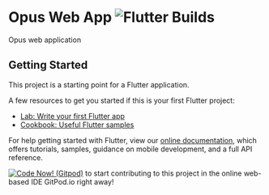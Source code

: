 # Opus Web App ![Flutter Builds](https://github.com/elirehema/opusweb/workflows/Flutter%20Builds/badge.svg)

Opus web application

## Getting Started

This project is a starting point for a Flutter application.

A few resources to get you started if this is your first Flutter project:

- [Lab: Write your first Flutter app](https://flutter.dev/docs/get-started/codelab)
- [Cookbook: Useful Flutter samples](https://flutter.dev/docs/cookbook)

For help getting started with Flutter, view our
[online documentation](https://flutter.dev/docs), which offers tutorials,
samples, guidance on mobile development, and a full API reference.


[![Code Now! (Gitpod)](https://gitpod.io/button/open-in-gitpod.svg)](https://gitpod.io/#https://github.com/ospic/mobile)
to start contributing to this project in the online web-based IDE GitPod.io right away!
